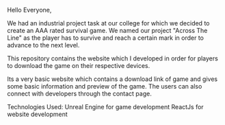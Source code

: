 Hello Everyone,

We had an industrial project task at our college for which we decided to create an AAA rated survival game. We named our project "Across The Line" as the player has to survive and reach a certain mark in order to advance to the next level.

This repository contains the website which I developed in order for players to download the game on their respective devices.

Its a very basic website which contains a download link of game and gives some basic information and preview of the game. The users can also connect with developers through the contact page.

Technologies Used:
Unreal Engine for game development
ReactJs for website development